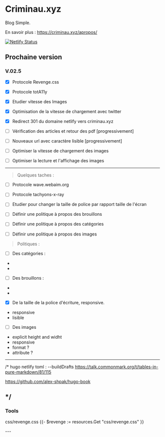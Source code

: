 # Criminau.xyz

Blog Simple.

En savoir plus :   <https://criminau.xyz/apropos/>


[![Netlify Status](https://api.netlify.com/api/v1/badges/f6104326-809a-4b92-8914-4a7a34467c5c/deploy-status)](https://app.netlify.com/sites/criminau-site/deploys)


## Prochaine version

### V.02.5

- [x] Protocole Revenge.css
- [X] Protocole totA11y
- [x] Etudier vitesse des Images
- [X] Optimisation de la vitesse de chargement avec twitter
- [X] Redirect 301 du domaine netlify vers criminau.xyz

- [ ] Vérification des articles et retour des pdf  [progressivement]
- [ ] Nouveaux url avec caractère lisible [progressivement]

- [ ] Optimiser la vitesse de chargement des images
- [ ] Optimiser la lecture et l'affichage des images
---

<blockquote>Quelques taches :</blockquote>

- [ ] Protocole wave.webaim.org
- [ ] Protocole tachyons-x-ray
- [ ] Etudier pour changer la taille de police par rapport taille de l'écran
- [ ] Définir une politique à propos des brouillons
- [ ] Définir une politique à propos des catégories
- [ ] Définir une politique à propos des images


<blockquote>Politiques :</blockquote>

- [ ] Des catégories :
 -
 -
- [ ] Des brouillons :
 -
 -
- [x] De la taille de la police d'écriture, responsive.
 - responsive
 - lisible
- [ ] Des images
 - explicit height and widht
 - responsive
 - format ?
 - attribute ?

---
/*
hugo netlify toml :
--buildDrafts
https://talk.commonmark.org/t/tables-in-pure-markdown/81/115

https://github.com/alex-shpak/hugo-book

*/
---

### Tools
css/revenge.css
{{- $revenge := resources.Get "css/revenge.css" }}
<link href="{{ $revenge.Permalink }}"  rel="preload stylesheet">
---
